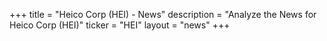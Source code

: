 +++
title = "Heico Corp (HEI) - News"
description = "Analyze the News for Heico Corp (HEI)"
ticker = "HEI"
layout = "news"
+++

